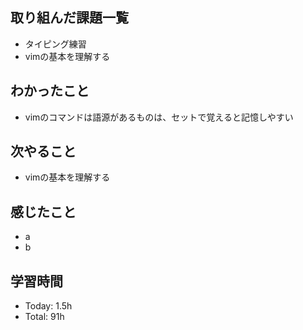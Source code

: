 ## 取り組んだ課題一覧
- タイピング練習
- vimの基本を理解する
## わかったこと
- vimのコマンドは語源があるものは、セットで覚えると記憶しやすい
## 次やること
- vimの基本を理解する
## 感じたこと
- a
- b
## 学習時間
- Today: 1.5h
- Total: 91h
